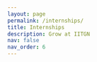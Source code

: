 ```yaml
---
layout: page
permalink: /internships/
title: Internships
description: Grow at IITGN
nav: false
nav_order: 6
---
```


